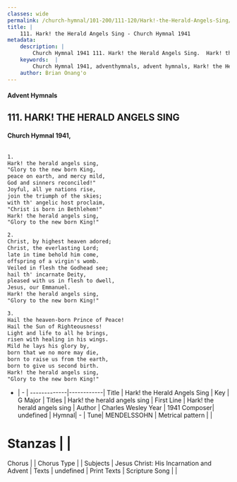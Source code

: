 ```yaml
---
classes: wide
permalink: /church-hymnal/101-200/111-120/Hark!-the-Herald-Angels-Sing/
title: |
    111. Hark! the Herald Angels Sing - Church Hymnal 1941
metadata:
    description: |
        Church Hymnal 1941 111. Hark! the Herald Angels Sing.  Hark! the herald angels sing, "Glory to the new born King, peace on earth, and mercy mild, God and sinners reconciled!" Joyful, all ye nations rise, join the triumph of the skies; with th' angelic host proclaim, "Christ is born in Bethlehem!" Hark! the herald angels sing, "Glory to the new born King!"  
    keywords:  |
        Church Hymnal 1941, adventhymnals, advent hymnals, Hark! the Herald Angels Sing, Hark! the herald angels sing. Hark! the herald angels sing
    author: Brian Onang'o
---
```


#### Advent Hymnals
## 111. HARK! THE HERALD ANGELS SING
####  Church Hymnal 1941,

```txt

1.
Hark! the herald angels sing,
"Glory to the new born King,
peace on earth, and mercy mild,
God and sinners reconciled!"
Joyful, all ye nations rise,
join the triumph of the skies;
with th' angelic host proclaim,
"Christ is born in Bethlehem!"
Hark! the herald angels sing,
"Glory to the new born King!"

2.
Christ, by highest heaven adored;
Christ, the everlasting Lord;
late in time behold him come,
offspring of a virgin's womb.
Veiled in flesh the Godhead see;
hail th' incarnate Deity,
pleased with us in flesh to dwell,
Jesus, our Emmanuel.
Hark! the herald angels sing,
"Glory to the new born King!"

3.
Hail the heaven-born Prince of Peace!
Hail the Sun of Righteousness!
Light and life to all he brings,
risen with healing in his wings.
Mild he lays his glory by,
born that we no more may die,
born to raise us from the earth,
born to give us second birth.
Hark! the herald angels sing,
"Glory to the new born King!"


```

- |   -  |
-------------|------------|
Title | Hark! the Herald Angels Sing |
Key | G Major |
Titles | Hark! the herald angels sing |
First Line | Hark! the herald angels sing |
Author | Charles Wesley
Year | 1941
Composer| undefined |
Hymnal|  - |
Tune| MENDELSSOHN |
Metrical pattern | |
# Stanzas |  |
Chorus |  |
Chorus Type |  |
Subjects | Jesus Christ: His Incarnation and Advent |
Texts | undefined |
Print Texts | 
Scripture Song |  |
    
